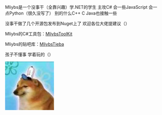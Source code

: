 Mliybs是一个没事干（全靠兴趣）学.NET的学生 主攻C# 会一些JavaScript 会一点Python（很久没写了） 别的什么C++ C Java也接触一些

没事干做了几个开源包发布到Nuget上了 欢迎各位大佬提建议（）

Mliybs的C#工具包：[MliybsToolKit](https://www.nuget.org/packages/MliybsToolKit/)

Mliybs的贴吧库：[MliybsTieba](https://www.nuget.org/packages/MliybsTieba/)

孩子不懂事 学着玩的（）

![cheems](cheems.jpeg)
